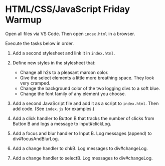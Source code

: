 # HTML/CSS/JavaScript Friday Warmup

Open all files via VS Code. Then open `index.html` in a browser.

Execute the tasks below in order.

1. Add a second stylesheet and link it in `index.html`.
2. Define new styles in the stylesheet that:

    - Change all h2s to a pleasant maroon color.
    - Give the select elements a little more breathing space. They look very cramped.
    - Change the background color of the two logging divs to a soft blue.
    - Change the font family of any element you choose.
    
3. Add a second JavaScript file and add it as a script to `index.html`. Then add code. (See `index.js` for examples.)
4. Add a click handler to Button B that tracks the number of clicks from Button B and logs a message to input#clickLog.
5. Add a focus and blur handler to Input B. Log messages (append) to div#focusAndBlurLog.
6. Add a change handler to chkB. Log messages to div#changeLog.
7. Add a change handler to selectB. Log messages to div#changeLog.